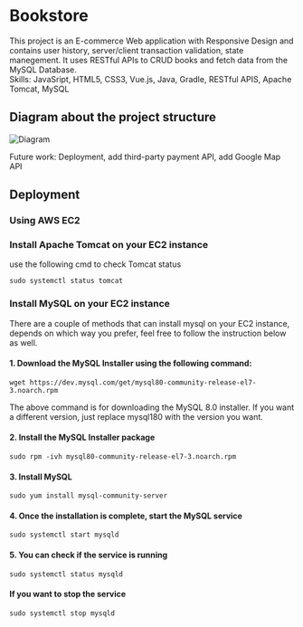 # Bookstore
This project is an E-commerce Web application with Responsive Design and contains user history, server/client transaction validation, state manegement. 
It uses RESTful APIs to CRUD books and fetch data from the MySQL Database.  
Skills: JavaSript, HTML5, CSS3, Vue.js, Java, Gradle, RESTful APIS, Apache Tomcat, MySQL

## Diagram about the project structure
![Diagram](screenshot.png)

Future work: Deployment, add third-party payment API, add Google Map API

## Deployment
### Using AWS EC2 
### Install Apache Tomcat on your EC2 instance
use the following cmd to check Tomcat status
```
sudo systemctl status tomcat
```
### Install MySQL on your EC2 instance
There are a couple of methods that can install mysql on your EC2 instance, depends on which way you prefer, feel free to follow the instruction below as well.  
#### 1. Download the MySQL Installer using the following command:
```
wget https://dev.mysql.com/get/mysql80-community-release-el7-3.noarch.rpm
```
The above command is for downloading the MySQL 8.0 installer. If you want a different version, just replace mysql180 with the version you want.
#### 2. Install the MySQL Installer package
```
sudo rpm -ivh mysql80-community-release-el7-3.noarch.rpm
```
#### 3. Install MySQL
```
sudo yum install mysql-community-server
```
#### 4. Once the installation is complete, start the MySQL service
```
sudo systemctl start mysqld
```
#### 5. You can check if the service is running
```
sudo systemctl status mysqld
```

#### If you want to stop the service
```
sudo systemctl stop mysqld
```
